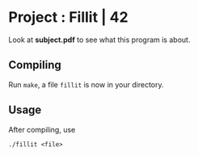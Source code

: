 # Project : Fillit | 42

Look at **subject.pdf** to see what this program is about.

## Compiling

Run `make`, a file `fillit` is now in your directory.

## Usage

After compiling, use

`./fillit <file>`

